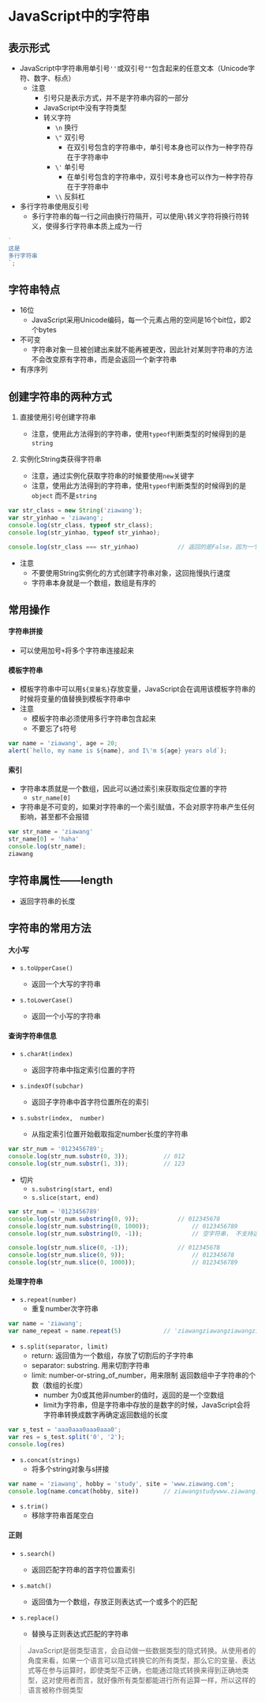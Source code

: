# JavaScript中的字符串

## 表示形式
- JavaScript中字符串用单引号`''`或双引号`""`包含起来的任意文本（Unicode字符、数字、标点）
	- 注意
		- 引号只是表示方式，并不是字符串内容的一部分
		- JavaScript中没有字符类型
		- 转义字符
			- `\n`   换行
			- `\"`    双引号
				- 在双引号包含的字符串中，单引号本身也可以作为一种字符存在于字符串中
			- `\'`     单引号
				- 在单引号包含的字符串中，双引号本身也可以作为一种字符存在于字符串中
			- `\\`     反斜杠
- 多行字符串使用反引号
	- 多行字符串的每一行之间由换行符隔开，可以使用`\`转义字符将换行符转义，使得多行字符串本质上成为一行

```javascript
`
这是
多行字符串
`;
```

## 字符串特点
- 16位
	- JavaScript采用Unicode编码，每一个元素占用的空间是16个bit位，即2个bytes
- 不可变
	- 字符串对象一旦被创建出来就不能再被更改，因此针对某则字符串的方法不会改变原有字符串，而是会返回一个新字符串
- 有序序列


## 创建字符串的两种方式
1. 直接使用引号创建字符串
	- 注意，使用此方法得到的字符串，使用`typeof`判断类型的时候得到的是`string`


2. 实例化String类获得字符串
	- 注意，通过实例化获取字符串的时候要使用`new`关键字
	- 注意，使用此方法得到的字符串，使用`typeof`判断类型的时候得到的是`object` 而不是`string`
	
```javascript
var str_class = new String('ziawang');
var str_yinhao = 'ziawang';
console.log(str_class, typeof str_class);
console.log(str_yinhao, typeof str_yinhao);

console.log(str_class === str_yinhao)   		// 返回的是False，因为一个是字符串String对象，一个是object 对象，在绝对相等条件比较时不会做隐式转换，因此是False
``` 

- 注意
	- 不要使用String实例化的方式创建字符串对象，这回拖慢执行速度
	- 字符串本身就是一个数组，数组是有序的

## 常用操作

#### 字符串拼接
- 可以使用加号`+`将多个字符串连接起来

#### 模板字符串
- 模板字符串中可以用`${变量名}`存放变量，JavaScript会在调用该模板字符串的时候将变量的值替换到模板字符串中
- 注意	
	- 模板字符串必须使用多行字符串包含起来
	- 不要忘了`$`符号 

```javascript
var name = 'ziawang', age = 20;
alert(`hello, my name is ${name}, and I\'m ${age} years old`);
```

#### 索引
- 字符串本质就是一个数组，因此可以通过索引来获取指定位置的字符
	 - `str_name[0]`
- 字符串是不可变的，如果对字符串的一个索引赋值，不会对原字符串产生任何影响，甚至都不会报错

```javascript
var str_name = 'ziawang'
str_name[0] = 'haha'
console.log(str_name);
ziawang
``` 


## 字符串属性——length
- 返回字符串的长度 

## 字符串的常用方法
#### 大小写

- `s.toUpperCase()`
	- 返回一个大写的字符串

- `s.toLowerCase()`
	- 返回一个小写的字符串


#### 查询字符串信息
- `s.charAt(index)`
	- 返回字符串中指定索引位置的字符

- `s.indexOf(subchar)`
	- 返回子字符串中首字符位置所在的索引

- `s.substr(index,  number)`
	- 从指定索引位置开始截取指定number长度的字符串


```javascript 
var str_num = '0123456789';
console.log(str_num.substr(0, 3));			// 012
console.log(str_num.substr(1, 3));			// 123
```

- 切片
	- `s.substring(start, end)`
	- `s.slice(start, end)`

```javascript
var str_num = '0123456789'
console.log(str_num.substring(0, 9));			// 012345678
console.log(str_num.substring(0, 1000));			// 0123456789
console.log(str_num.substring(0, -1));  			// 空字符串， 不支持这种切法

console.log(str_num.slice(0, -1));				// 012345678
console.log(str_num.slice(0, 9));					// 012345678
console.log(str_num.slice(0, 1000));				// 0123456789
```


#### 处理字符串
- `s.repeat(number)`
	- 重复number次字符串

```javascript
var name = 'ziawang';
var name_repeat = name.repeat(5)			// 'ziawangziawangziawangziawangziawang'
```


- `s.split(separator, limit)`
	- return: 返回值为一个数组，存放了切割后的子字符串
	- separator: substring. 用来切割字符串
	- limit: number-or-string_of_number，用来限制 返回数组中子字符串的个数（数组的长度）
		- number 为0或其他非number的值时，返回的是一个空数组
		- limit为字符串，但是字符串中存放的是数字的时候，JavaScript会将字符串转换成数字再确定返回数组的长度

```javascript
var s_test = 'aaa0aaa0aaa0aaa0';
var res = s_test.split('0', '2');
console.log(res)
```

- `s.concat(strings)`
	- 将多个string对象与s拼接

```javascript
var name = 'ziawang', hobby = 'study', site = 'www.ziawang.com';
console.log(name.concat(hobby, site))		// ziawangstudywww.ziawang.com
```

- `s.trim()`
	- 移除字符串首尾空白


#### 正则

	
- `s.search()`
	- 返回匹配字符串的首字符位置索引
- `s.match()`
	- 返回值为一个数组，存放正则表达式一个或多个的匹配
	
- `s.replace()` 
	- 替换与正则表达式匹配的字符串




> JavaScript是弱类型语言，会自动做一些数据类型的隐式转换。从使用者的角度来看，如果一个语言可以隐式转换它的所有类型，那么它的变量、表达式等在参与运算时，即使类型不正确，也能通过隐式转换来得到正确地类型，这对使用者而言，就好像所有类型都能进行所有运算一样，所以这样的语言被称作弱类型
